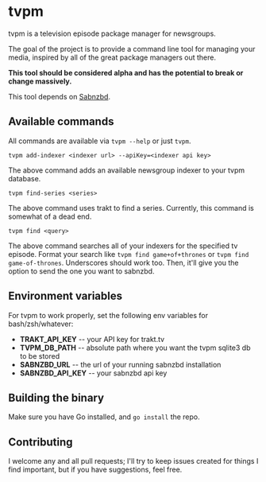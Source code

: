 tvpm
====

tvpm is a television episode package manager for newsgroups.

The goal of the project is to provide a command line tool for managing your media, 
inspired by all of the great package managers out there.

**This tool should be considered alpha and has the potential to break or change 
massively.**

This tool depends on [Sabnzbd](http://sabnzbd.org/).

Available commands
------------------
All commands are available via `tvpm --help` or just `tvpm`.

	tvpm add-indexer <indexer url> --apiKey=<indexer api key>
The above command adds an available newsgroup indexer to your tvpm database.

	tvpm find-series <series>
The above command uses trakt to find a series.  Currently, this command is somewhat of 
a dead end.

	tvpm find <query>
The above command searches all of your indexers for the specified tv episode.  Format 
your search like `tvpm find game+of+thrones` or `tvpm find game-of-thrones`.  Underscores 
should work too.  Then, it'll give you the option to send the one you want to sabnzbd.


Environment variables
---------------------

For tvpm to work properly, set the following env variables for bash/zsh/whatever:

* **TRAKT_API_KEY** -- your API key for trakt.tv
* **TVPM_DB_PATH** -- absolute path where you want the tvpm sqlite3 db to be stored
* **SABNZBD_URL** -- the url of your running sabnzbd installation
* **SABNZBD_API_KEY** -- your sabnzbd api key


Building the binary
-------------------

Make sure you have Go installed, and `go install` the repo.


Contributing
------------

I welcome any and all pull requests; I'll try to keep issues created for things 
I find important, but if you have suggestions, feel free.